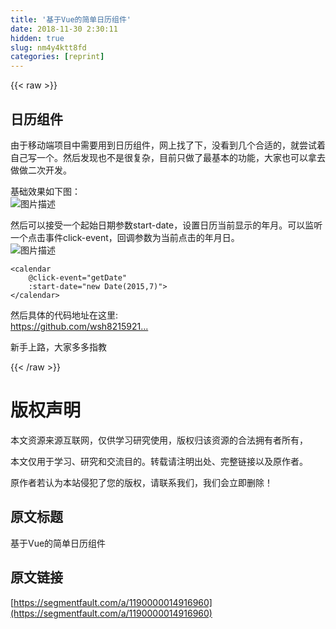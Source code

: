 ```yaml
---
title: '基于Vue的简单日历组件' 
date: 2018-11-30 2:30:11
hidden: true
slug: nm4y4ktt8fd
categories: [reprint]
---
```


{{< raw >}}

                    
<h2 id="articleHeader0">日历组件</h2>
<p>由于移动端项目中需要用到日历组件，网上找了下，没看到几个合适的，就尝试着自己写一个。然后发现也不是很复杂，目前只做了最基本的功能，大家也可以拿去做做二次开发。</p>
<p>基础效果如下图：<br><span class="img-wrap"><img data-src="/img/bVbaKGx?w=535&amp;h=422" src="https://static.alili.tech/img/bVbaKGx?w=535&amp;h=422" alt="图片描述" title="图片描述" style="cursor: pointer; display: inline;"></span></p>
<p>然后可以接受一个起始日期参数start-date，设置日历当前显示的年月。可以监听一个点击事件click-event，回调参数为当前点击的年月日。<br><span class="img-wrap"><img data-src="/img/bVbaKKY?w=387&amp;h=35" src="https://static.alili.tech/img/bVbaKKY?w=387&amp;h=35" alt="图片描述" title="图片描述" style="cursor: pointer; display: inline;"></span></p>
<div class="widget-codetool" style="display:none;">
      <div class="widget-codetool--inner">
      <span class="selectCode code-tool" data-toggle="tooltip" data-placement="top" title="" data-original-title="全选"></span>
      <span type="button" class="copyCode code-tool" data-toggle="tooltip" data-placement="top" data-clipboard-text="<calendar 
    @click-event=&quot;getDate&quot;
    :start-date=&quot;new Date(2015,7)&quot;>
</calendar>" title="" data-original-title="复制"></span>
      <span type="button" class="saveToNote code-tool" data-toggle="tooltip" data-placement="top" title="" data-original-title="放进笔记"></span>
      </div>
      </div><pre class="hljs elixir"><code>&lt;calendar 
    <span class="hljs-variable">@click</span>-event=<span class="hljs-string">"getDate"</span>
    <span class="hljs-symbol">:start-date=<span class="hljs-string">"new Date(2015,7)"</span>&gt;</span>
&lt;<span class="hljs-regexp">/calendar&gt;</span></code></pre>
<p>然后具体的代码地址在这里:<br><a href="https://github.com/wsh821592197/my-library/blob/master/comments/calendar.vue" rel="nofollow noreferrer" target="_blank">https://github.com/wsh8215921...</a></p>
<p>新手上路，大家多多指教</p>

                
{{< /raw >}}

# 版权声明
本文资源来源互联网，仅供学习研究使用，版权归该资源的合法拥有者所有，

本文仅用于学习、研究和交流目的。转载请注明出处、完整链接以及原作者。

原作者若认为本站侵犯了您的版权，请联系我们，我们会立即删除！

## 原文标题
基于Vue的简单日历组件

## 原文链接
[https://segmentfault.com/a/1190000014916960](https://segmentfault.com/a/1190000014916960)

